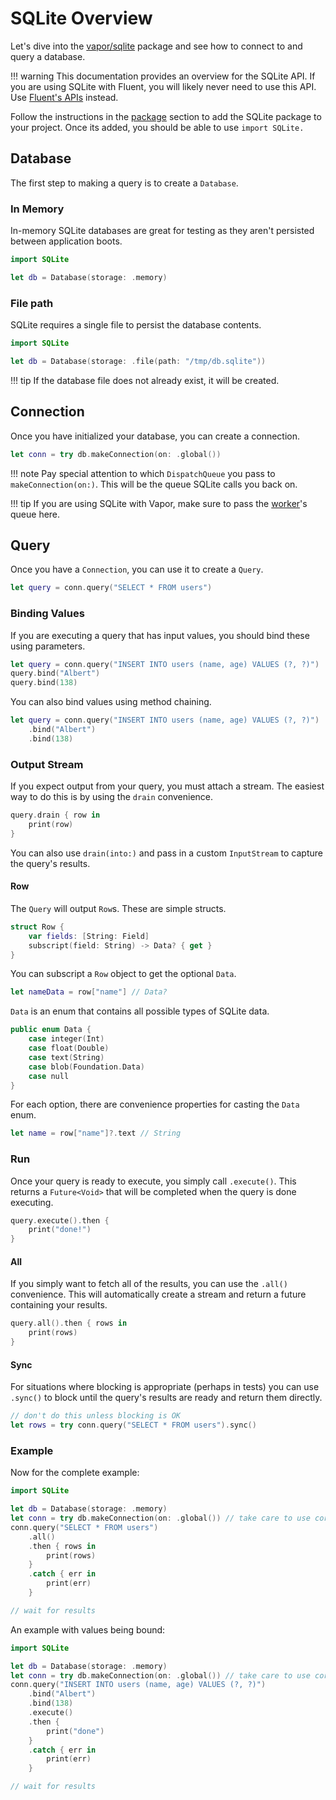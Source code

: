 # SQLite Overview

Let's dive into the [vapor/sqlite](https://github.com/vapor/sqlite) package and
see how to connect to and query a database.

!!! warning
	This documentation provides an overview for the SQLite API.
	If you are using SQLite with Fluent, you will likely never need to use
	this API. Use [Fluent's APIs](../../fluent/getting-started/package.md) instead.

Follow the instructions in the [package](package.md) section to add the SQLite package to your project. Once its added, you should be able to use `import SQLite.`

## Database

The first step to making a query is to create a `Database`.

### In Memory

In-memory SQLite databases are great for testing as they aren't persisted between application boots.

```swift
import SQLite

let db = Database(storage: .memory)
```

### File path

SQLite requires a single file to persist the database contents.

```swift
import SQLite

let db = Database(storage: .file(path: "/tmp/db.sqlite"))
```

!!! tip
	If the database file does not already exist, it will be created.

## Connection

Once you have initialized your database, you can create a connection.

```swift
let conn = try db.makeConnection(on: .global())
```

!!! note
	Pay special attention to which `DispatchQueue` you pass to `makeConnection(on:)`.
	This will be the queue SQLite calls you back on.

!!! tip
	If you are using SQLite with Vapor, make sure to pass the [worker](../../async/worker.md)'s queue here.

## Query

Once you have a `Connection`, you can use it to create a `Query`.

```swift
let query = conn.query("SELECT * FROM users")
```

### Binding Values

If you are executing a query that has input values, you should bind these using parameters.

```swift
let query = conn.query("INSERT INTO users (name, age) VALUES (?, ?)")
query.bind("Albert")
query.bind(138)
```

You can also bind values using method chaining.

```swift
let query = conn.query("INSERT INTO users (name, age) VALUES (?, ?)")
	.bind("Albert")
	.bind(138)
```

### Output Stream

If you expect output from your query, you must attach a stream. The easiest way
to do this is by using the `drain` convenience.

```swift
query.drain { row in
	print(row)
}
```

You can also use `drain(into:)` and pass in a custom `InputStream` to capture the query's results.

#### Row

The `Query` will output `Row`s. These are simple structs.

```swift
struct Row {
    var fields: [String: Field]
    subscript(field: String) -> Data? { get }
}

```

You can subscript a `Row` object to get the optional `Data`.

```swift
let nameData = row["name"] // Data?
```

`Data` is an enum that contains all possible types of SQLite data.

```swift
public enum Data {
    case integer(Int)
    case float(Double)
    case text(String)
    case blob(Foundation.Data)
    case null
}
```

For each option, there are convenience properties for casting the `Data` enum.

```swift
let name = row["name"]?.text // String
```


### Run

Once your query is ready to execute, you simply call `.execute()`. This returns a `Future<Void>`
that will be completed when the query is done executing.

```swift
query.execute().then {
	print("done!")
}
```

#### All

If you simply want to fetch all of the results, you can use the `.all()` convenience.
This will automatically create a stream and return a future containing your results.

```swift
query.all().then { rows in
    print(rows)
}
```

#### Sync

For situations where blocking is appropriate (perhaps in tests) you can use `.sync()` to block
until the query's results are ready and return them directly.

```swift
// don't do this unless blocking is OK
let rows = try conn.query("SELECT * FROM users").sync()
```

### Example

Now for the complete example:

```swift
import SQLite

let db = Database(storage: .memory)
let conn = try db.makeConnection(on: .global()) // take care to use correct queue
conn.query("SELECT * FROM users")
	.all()
    .then { rows in
        print(rows)
    }
    .catch { err in
        print(err)
    }

// wait for results
```

An example with values being bound:

```swift
import SQLite

let db = Database(storage: .memory)
let conn = try db.makeConnection(on: .global()) // take care to use correct queue
conn.query("INSERT INTO users (name, age) VALUES (?, ?)")
    .bind("Albert")
    .bind(138)
    .execute()
    .then {
        print("done")
    }
    .catch { err in
        print(err)
    }

// wait for results
```
